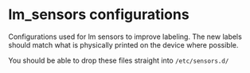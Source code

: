 # lm_sensors configurations 

Configurations used for lm sensors to improve labeling. The new labels should match what is physically printed on the device where possible.

You should be able to drop these files straight into `/etc/sensors.d/`
